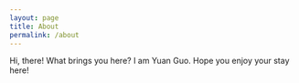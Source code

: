 ```yaml
---
layout: page
title: About
permalink: /about
---
```


Hi, there! What brings you here? I am Yuan Guo. Hope you enjoy your stay here!
